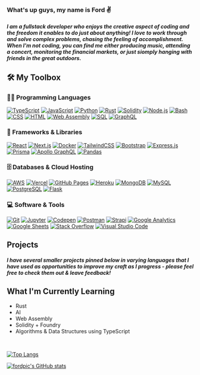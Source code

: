 ### What's up guys, my name is Ford :v:

##### I am a fullstack developer who enjoys the creative aspect of coding and the freedom it enables to do just about anything! I love to work through and solve complex problems, chasing the feeling of accomplishment. When I'm not coding, you can find me either producing music, attending a concert, monitoring the financial markets, or just siomply hanging with friends in the great outdoors.

## 🛠️ My Toolbox

### 👨‍💻 Programming Languages

<p>
  <a href=""><img alt="TypeScript" src="https://img.shields.io/badge/TypeScript-007ACC.svg?logo=typescript&logoColor=white"></a>
  <a href=""><img alt="JavaScript" src="https://img.shields.io/badge/JavaScript-F7DF1E.svg?logo=javascript&logoColor=black"></a>
  <a href=""><img alt="Python" src="https://img.shields.io/badge/Python-14354C.svg?logo=python&logoColor=white"></a>
  <a href=""><img alt="Rust" src="https://img.shields.io/badge/Rust-E34F26?logo=rust"></a>
  <a href=""><img alt="Solidity" src="https://img.shields.io/badge/Solidity-007396.svg?logo=solidity&logoColor=white"></a> 
  <a href=""><img alt="Node.js" src="https://img.shields.io/badge/Node.js-43853D.svg?logo=node.js&logoColor=white"></a>
  <a href=""><img alt="Bash" src="https://img.shields.io/badge/Bash-121011.svg?logo=gnu-bash&logoColor=white"></a>
  <a href=""><img alt="CSS" src="https://img.shields.io/badge/CSS-1572B6.svg?logo=css3&logoColor=white"></a>
  <a href=""><img alt="HTML" src="https://img.shields.io/badge/HTML-E34F26.svg?logo=html5&logoColor=white"></a>   
  <a href=""><img alt="Web Assembly" src="https://img.shields.io/badge/Web_Assembly-ffffff?logo=webassembly"></a>
  <a href=""><img alt="SQL" src="https://custom-icon-badges.herokuapp.com/badge/SQL-025E8C.svg?logo=database&logoColor=white"></a>
  <a href=""><img alt="GraphQL" src="https://img.shields.io/badge/GraphQL-e10098?logo=graphql"></a>
</p>


### 🧰 Frameworks & Libraries

<p>
    <a href="#"><img alt="React" src="https://img.shields.io/badge/React-20232a.svg?logo=react&logoColor=%2361DAFB"></a>
    <a href="#"><img alt="Next.js" src="https://img.shields.io/badge/Next.js-025E8C.svg?logo=nextdotjs&logoColor=white"></a>
    <a href="#"><img alt="Docker" src="https://img.shields.io/badge/Docker-0081CB?logo=docker&logoColor=white"></a>
    <a href="#"><img alt="TailwindCSS" src="https://img.shields.io/badge/TailwindCSS-4ea94b?logo=tailwindcss"></a>
    <a href="#"><img alt="Bootstrap" src="https://img.shields.io/badge/Bootstrap-7952B3.svg?logo=bootstrap&logoColor=white"></a>
    <a href="#"><img alt="Express.js" src="https://img.shields.io/badge/Express.js-404d59.svg?logo=express&logoColor=white"></a>
    <a href="#"><img alt="Prisma" src="https://img.shields.io/badge/Prisma-7952B3?logo=prisma&logoColor=white"></a>
    <a href="#"><img alt="Apollo GraphQL" src="https://img.shields.io/badge/Apollo%20GraphQL-21759B?logo=apollographql&logoColor=white"></a>
    <a href="#"><img alt="Pandas" src="https://img.shields.io/badge/pandas-4ea94b?logo=pandas&logoColor=white"></a>
</p>

### 🗄️ Databases & Cloud Hosting

<p>
    <a href="#"><img alt="AWS" src="https://img.shields.io/badge/AWS%20Amplify-316192.svg?logo=awsamplify&logoColor=white"></a>
    <a href="#"><img alt="Vercel" src="https://img.shields.io/badge/Vercel-000000.svg?logo=vercel&logoColor=white"></a>
    <a href="#"><img alt="GitHub Pages" src="https://img.shields.io/badge/GitHub%20Pages-327FC7.svg?logo=github&logoColor=white"></a>
    <a href="#"><img alt="Heroku" src="https://img.shields.io/badge/Heroku-430098.svg?logo=heroku&logoColor=white"></a>
    <a href="#"><img alt="MongoDB" src="https://img.shields.io/badge/MongoDB-4ea94b.svg?logo=mongodb&logoColor=white"></a>
    <a href="#"><img alt="MySQL" src="https://img.shields.io/badge/MySQL-00f.svg?logo=mysql&logoColor=white"></a>
    <a href="#"><img alt="PostgreSQL" src="https://img.shields.io/badge/PostgreSQL-316192.svg?logo=postgresql&logoColor=white"></a>
    <a href="#"><img alt="Flask" src ="https://img.shields.io/badge/Flask-43853D.svg?logo=flask&logoColor=white"></a>
</p>

### 💻 Software & Tools

<p>
    <a href="#"><img alt="Git" src="https://img.shields.io/badge/Git-F05033.svg?logo=git&logoColor=white"></a> 
    <a href="#"><img alt="Jupyter" src="https://img.shields.io/badge/Jupyter-F37626.svg?logo=Jupyter&logoColor=white"></a>
    <a href="#"><img alt="Codepen" src="https://img.shields.io/badge/Codepen-000000.svg?logo=codepen&logoColor=white"></a>
    <a href="#"><img alt="Postman" src="https://img.shields.io/badge/Postman-FF6C37?logo=postman&logoColor=white"></a>
    <a href="#"><img alt="Strapi" src="https://img.shields.io/badge/Strapi-430098.svg?logo=strapi&logoColor=white"></a>
    <a href="#"><img alt="Google Analytics" src="https://img.shields.io/badge/Google%20Analytics-34A853.svg?logo=googleanalytics&logoColor=white"></a>
    <a href="#"><img alt="Google Sheets" src="https://img.shields.io/badge/Google%20Sheets-34A853.svg?logo=google%20sheets&logoColor=white"></a>
    <a href="#"><img alt="Stack Overflow" src="https://img.shields.io/badge/-Stack%20Overflow-FE7A16?logo=stack-overflow&logoColor=white"></a>
    <a href="#"><img alt="Visual Studio Code" src="https://img.shields.io/badge/Visual%20Studio%20Code-0078d7.svg?logo=visual-studio-code&logoColor=white"></a>
</p>

## Projects

##### I have several smaller projects pinned below in varying languages that I have used as opportunities to improve my craft as I progress - please feel free to check them out & leave feedback!

## What I'm Currently Learning

- Rust
- AI
- Web Assembly
- Solidity + Foundry
- Algorithms & Data Structures using TypeScript

<br />

[![Top Langs](https://github-readme-stats.vercel.app/api/top-langs/?username=fordp&layout=compact&theme=onedark&hide=makefile,dart,objective-c,java)](https://github.com/fordp/github-readme-stats)

[![fordpic's GitHub stats](https://github-readme-stats.vercel.app/api?username=fordpic&show_icons=true&theme=onedark)](https://github.com/fordpic/github-readme-stats)
